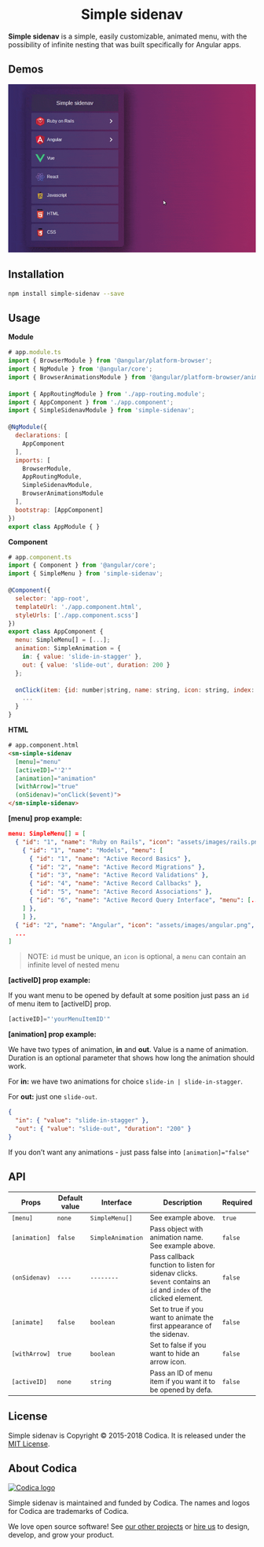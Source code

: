 <h1 align="center">Simple sidenav</h1>


**Simple sidenav** is a simple, easily customizable, animated menu, with the possibility of infinite nesting that was built specifically for Angular apps.

## Demos

<p align="center">
 <img src="src/assets/gifs/simple-sidenav.gif">
</p>

## Installation

``` bash
npm install simple-sidenav --save
```

## Usage

**Module**

``` javascript
# app.module.ts
import { BrowserModule } from '@angular/platform-browser';
import { NgModule } from '@angular/core';
import { BrowserAnimationsModule } from '@angular/platform-browser/animations';

import { AppRoutingModule } from './app-routing.module';
import { AppComponent } from './app.component';
import { SimpleSidenavModule } from 'simple-sidenav';

@NgModule({
  declarations: [
    AppComponent
  ],
  imports: [
    BrowserModule,
    AppRoutingModule,
    SimpleSidenavModule,
    BrowserAnimationsModule
  ],
  bootstrap: [AppComponent]
})
export class AppModule { }

```
**Component**

``` javascript
# app.component.ts
import { Component } from '@angular/core';
import { SimpleMenu } from 'simple-sidenav';

@Component({
  selector: 'app-root',
  templateUrl: './app.component.html',
  styleUrls: ['./app.component.scss']
})
export class AppComponent {
  menu: SimpleMenu[] = [...];
  animation: SimpleAnimation = {
    in: { value: 'slide-in-stagger' },
    out: { value: 'slide-out', duration: 200 }
  };

  onClick(item: {id: number|string, name: string, icon: string, index: number}) {
    ...
  }
}

```
**HTML**
``` html
# app.component.html
<sm-simple-sidenav
  [menu]="menu"
  [activeID]="'2'"
  [animation]="animation"
  [withArrow]="true"
  (onSidenav)="onClick($event)">
</sm-simple-sidenav>
```

**[menu] prop example:**
```json
menu: SimpleMenu[] = [
  { "id": "1", "name": "Ruby on Rails", "icon": "assets/images/rails.png", "menu": [
    { "id": "1", "name": "Models", "menu": [
      { "id": "1", "name": "Active Record Basics" },
      { "id": "2", "name": "Active Record Migrations" },
      { "id": "3", "name": "Active Record Validations" },
      { "id": "4", "name": "Active Record Callbacks" },
      { "id": "5", "name": "Active Record Associations" },
      { "id": "6", "name": "Active Record Query Interface", "menu": [...] }
    ] },
    ] },
  { "id": "2", "name": "Angular", "icon": "assets/images/angular.png", "menu": [...] },
  ...
]
```
> NOTE: `id` must be unique, an `icon` is optional, a `menu` can contain an infinite level of nested menu

**[activeID] prop example:**

If you want menu to be opened by default at some position just pass an `id` of menu item to [activeID] prop.
```javascript
[activeID]="'yourMenuItemID'"
```

**[animation] prop example:**

We have two types of animation, **in** and **out**. Value is a name of animation. Duration is an optional parameter that shows how long the animation should work.

For **in:** we have two animations for choice `slide-in | slide-in-stagger`.

For **out:** just one `slide-out`.
```json
{
  "in": { "value": "slide-in-stagger" },
  "out": { "value": "slide-out", "duration": "200" }
}
```
If you don’t want any animations - just pass false into ```[animation]="false"```

## API

| Props           | Default value | Interface                   | Description                                                                          | Required |
| --------------- | ------------- | --------------------------- | ------------------------------------------------------------------------------------ | -------- |
| `[menu]`        | `none`        | ```SimpleMenu[]```          | See example above.                                                                   | `true` |
| `[animation]`   | `false`       | ```SimpleAnimation```       | Pass object with animation name. See example above.                                 | `false`|
| `(onSidenav)`   | `----`        | ```--------```              | Pass callback function to listen for sidenav clicks. `$event` contains an `id` and `index` of the clicked element.|`false`|
| `[animate]`     | `false`       | ```boolean```               | Set to true if you want to animate the first appearance of the sidenav.                  | `false`|
| `[withArrow]`   | `true`        | ```boolean```               | Set to false if you want to hide an arrow icon.                                         | `false`|
| `[activeID]`    | `none`        | ```string```                | Pass an ID of menu item if you want it to be opened by defa.                         | `false`|

## License
Simple sidenav is Copyright © 2015-2018 Codica. It is released under the [MIT License](https://opensource.org/licenses/MIT).

## About Codica

[![Codica logo](https://www.codica.com/assets/images/logo/logo.svg)](https://www.codica.com)

Simple sidenav is maintained and funded by Codica. The names and logos for Codica are trademarks of Codica.

We love open source software! See [our other projects](https://github.com/codica2) or [hire us](https://www.codica.com/) to design, develop, and grow your product.
